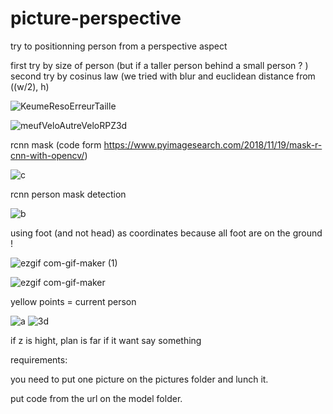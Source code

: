 # picture-perspective
try to positionning person from a perspective aspect

first try by size of person (but if a taller person behind a small person ? ) second try by cosinus law (we tried with blur and euclidean distance from ((w/2), h) 


![KeumeResoErreurTaille](https://user-images.githubusercontent.com/54853371/97121925-2ad71e00-1722-11eb-88cb-1eabc3c810e2.png)

![meufVeloAutreVeloRPZ3d](https://user-images.githubusercontent.com/54853371/97121927-2d397800-1722-11eb-8f94-f9e6603d2e10.jpg)


rcnn mask (code form https://www.pyimagesearch.com/2018/11/19/mask-r-cnn-with-opencv/)




![c](https://user-images.githubusercontent.com/54853371/97123707-51e71d00-172d-11eb-8f98-ef85315d8de0.png)

rcnn person mask detection

![b](https://user-images.githubusercontent.com/54853371/97123716-5a3f5800-172d-11eb-8d7f-fdc5e0f01447.png)

using foot (and not head) as coordinates because all foot are on the ground !


![ezgif com-gif-maker (1)](https://user-images.githubusercontent.com/54853371/97123728-5f040c00-172d-11eb-94d7-145a8424ccfa.gif)


![ezgif com-gif-maker](https://user-images.githubusercontent.com/54853371/97123619-f9178480-172c-11eb-922e-7c5041c5a8f8.gif)

yellow points = current person




![a](https://user-images.githubusercontent.com/54853371/97123710-557aa400-172d-11eb-99a3-3a24256e1f44.png)
![3d](https://user-images.githubusercontent.com/54853371/97123725-5e6b7580-172d-11eb-996b-50c50361e25c.png)

if z is hight, plan is far if it want say something


requirements:

you need to put one picture on the pictures folder and lunch it.

put code from the url on the model folder.
